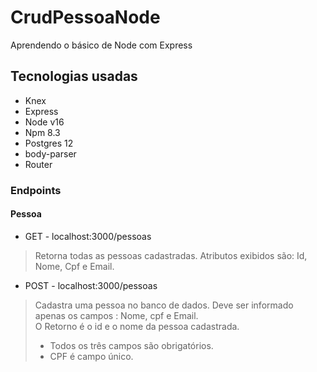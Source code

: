 # CrudPessoaNode
Aprendendo o básico de Node com Express
## Tecnologias usadas
- Knex
- Express
- Node v16
- Npm 8.3
- Postgres 12
- body-parser
- Router

### Endpoints
#### Pessoa
- GET - localhost:3000/pessoas
> Retorna todas as pessoas cadastradas. Atributos exibidos são: Id, Nome, Cpf e Email.
- POST - localhost:3000/pessoas
> Cadastra uma pessoa no banco de dados. Deve ser informado apenas os campos : Nome, cpf e Email.<br />
> O Retorno é o id e o nome da pessoa cadastrada.
> - Todos os três campos são obrigatórios.
> - CPF é campo único.
